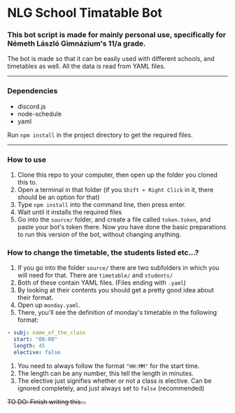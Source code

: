 # NLG School Timatable Bot

### This bot script is made for mainly personal use, specifically for Németh László Gimnázium's 11/a grade.

The bot is made so that it can be easily used with different schools, and timetables as well. All the data is read from YAML files.

---

### Dependencies

- discord.js
- node-schedule
- yaml

Run `npm install` in the project directory to get the required files.

---

### How to use

1. Clone this repo to your computer, then open up the folder you cloned this to.
1. Open a terminal in that folder (if you `Shift + Right Click` in it, there should be an option for that)
1. Type `npm install` into the command line, then press enter.
1. Wait until it installs the required files
1. Go into the `source/` folder, and create a file called `token.token`, and paste your bot's token there.
Now you have done the basic preparations to run this version of the bot, without changing anything.

### How to change the timetable, the students listed etc...?

1. If you go into the folder `source/` there are two subfolders in which you will need for that. There are `timetable/` and `students/`
1. Both of these contain YAML files. (Files ending with `.yaml`)
1. By looking at their contents you should get a pretty good idea about their format.
1. Open up `monday.yaml`.
1. There, you'll see the definition of monday's timetable in the following format:
```yaml
- subj: name_of_the_class
  start: "08:00"
  length: 45
  elective: false
```
1. You need to always follow the format `"HH:MM"` for the start time.
1. The length can be any number, this tell the length in minutes.
1. The elective just signifies whether or not a class is elective. Can be ignored completely, and just always set to `false` (recommended)

~~TO DO: Finish writing this...~~

